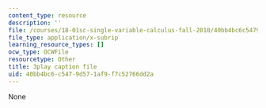 ```yaml
---
content_type: resource
description: ''
file: /courses/18-01sc-single-variable-calculus-fall-2010/40bb4bc6c5479d571af9f7c52766dd2a_1RLctDS2hUQ.srt
file_type: application/x-subrip
learning_resource_types: []
ocw_type: OCWFile
resourcetype: Other
title: 3play caption file
uid: 40bb4bc6-c547-9d57-1af9-f7c52766dd2a
---
```

None

